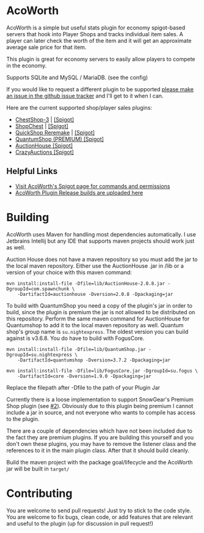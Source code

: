 # AcoWorth

AcoWorth is a simple but useful stats plugin for economy spigot-based servers that hook into Player Shops and tracks individual item sales. A player can later check the worth of the item and it will get an approximate average sale price for that item.

This plugin is great for economy servers to easily allow players to compete in the economy.

Supports SQLite and MySQL / MariaDB. (see the config)

If you would like to request a different plugin to be supported [please make an issue in the github issue tracker](https://github.com/LittleBigBug/acoworth/issues) and I'll get to it when I can.

Here are the current supported shop/player sales plugins:

- [ChestShop-3](https://github.com/ChestShop-authors/ChestShop-3) | [[Spigot]](https://www.spigotmc.org/resources/chestshop.51856/)
- [ShopChest](https://github.com/EpicEricEE/ShopChest) | [[Spigot]](https://www.spigotmc.org/resources/shopchest.11431/)
- [QuickShop Reremake](https://github.com/Ghost-chu/QuickShop-Reremake) | [[Spigot]](https://www.spigotmc.org/resources/quickshop-reremake-1-15-ready-bees-bees-bee.62575/)
- [QuantumShop (PREMIUM) [Spigot]](https://www.spigotmc.org/resources/quantumshop-1-13-1-15.50696/) 
- [AuctionHouse [Spigot]](https://www.spigotmc.org/resources/auctionhouse.61836/)
- [CrazyAuctions [Spigot]](https://www.spigotmc.org/resources/crazy-auctions.25219/)

## Helpful Links

- [Visit AcoWorth's Spigot page for commands and permissions](https://www.spigotmc.org/resources/acoworth.74173/)
- [AcoWorth Plugin Release builds are uploaded here](https://github.com/LittleBigBug/acoworth/releases)

# Building

AcoWorth uses Maven for handling most dependencies automatically. I use Jetbrains Intellij but any IDE that supports maven projects should work just as well.

Auction House does not have a maven repository so you must add the jar to the local maven repository. Either use the AuctionHouse .jar in /lib or a version of your choice with this maven command:

```
mvn install:install-file -Dfile=lib/AuctionHouse-2.0.8.jar -DgroupId=com.spawnchunk \
    -DartifactId=auctionhouse -Dversion=2.0.8 -Dpackaging=jar
```

To build with QuantumShop you need a copy of the plugin's jar in order to build, since the plugin is premium the jar is not allowed to be distributed on this repository. Perform the same maven command for AuctionHouse for Quantumshop to add it to the local maven repository as well. Quantum shop's group name is `su.nightexpress`. The oldest version you can build against is v3.6.8. You do have to build with FogusCore.

```
mvn install:install-file -Dfile=lib/QuantumShop.jar -DgroupId=su.nightexpress \
    -DartifactId=quantumshop -Dversion=3.7.2 -Dpackaging=jar

mvn install:install-file -Dfile=lib/FogusCore.jar -DgroupId=su.fogus \
    -DartifactId=core -Dversion=1.9.0 -Dpackaging=jar
```

Replace the filepath after -Dfile to the path of your Plugin Jar

Currently there is a loose implementation to support SnowGear's Premium Shop plugin (see [#2](https://github.com/LittleBigBug/acoworth/issues/2)). Obviously due to this plugin being premium I cannot include a jar in source, and not everyone who wants to compile has access to the plugin.

There are a couple of dependencies which have not been included due to the fact they are premium plugins. If you are building this yourself and you don't own these plugins, you may have to remove the listener class and the references to it in the main plugin class. After that it should build cleanly.

Build the maven project with the package goal/lifecycle and the AcoWorth jar will be built in `target/`

# Contributing

You are welcome to send pull requests! Just try to stick to the code style. You are welcome to fix bugs, clean code, or add features that are relevant and useful to the plugin (up for discussion in pull request!)
